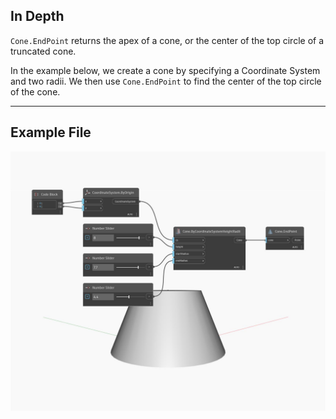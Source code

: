 ## In Depth
`Cone.EndPoint` returns the apex of a cone, or the center of the top circle of a truncated cone. 

In the example below, we create a cone by specifying a Coordinate System and two radii. We then use `Cone.EndPoint` to find the center of the top circle of the cone.

___
## Example File

![EndPoint](./Autodesk.DesignScript.Geometry.Cone.EndPoint_img.jpg)

